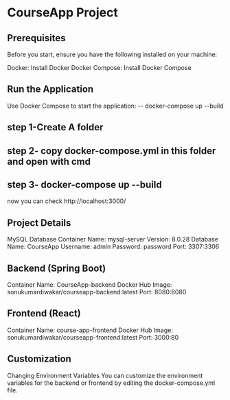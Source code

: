 # CourseApp Project
## Prerequisites
Before you start, ensure you have the following installed on your machine:

Docker: Install Docker
Docker Compose: Install Docker Compose

## Run the Application
Use Docker Compose to start the application:
-- docker-compose up --build
## step 1-Create A folder
## step 2- copy docker-compose.yml in this folder and open with cmd
## step 3- docker-compose up --build 
now you can check
http://localhost:3000/

## Project Details
MySQL Database
Container Name: mysql-server
Version: 8.0.28
Database Name: CourseApp
Username: admin
Password: password
Port: 3307:3306
## Backend (Spring Boot)
Container Name: CourseApp-backend
Docker Hub Image: sonukumardiwakar/courseapp-backend:latest
Port: 8080:8080
## Frontend (React)
Container Name: course-app-frontend
Docker Hub Image: sonukumardiwakar/courseapp-frontend:latest
Port: 3000:80
## Customization
Changing Environment Variables
You can customize the environment variables for the backend or frontend by editing the docker-compose.yml file.
